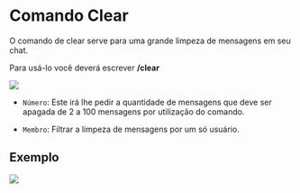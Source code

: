 # Comando Clear

O comando de clear serve para uma grande limpeza de mensagens em seu chat.

Para usá-lo você deverá escrever **/clear**

<img src="https://i.imgur.com/1qEG8j5.png">

- `Número`: Este irá lhe pedir a quantidade de mensagens que deve ser apagada de 2 a 100 mensagens por utilização do comando.

- `Membro`: Filtrar a limpeza de mensagens por um só usuário.

## Exemplo 

<img src="https://i.imgur.com/AxCFwq4.png">